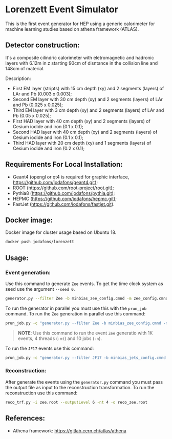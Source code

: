 # Lorenzett Event Simulator

This is the first event generator for HEP using a generic calorimeter for machine learning 
studies based on athena framework (ATLAS).



## Detector construction:

It's a composite cilindric calorimeter with eletromagnetic and hadronic layers with 6.12m in z starting 90cm of disntance
in the collision line and 148cm of material.

Description:

- First EM layer (stripts) with 15 cm depth (xy) and 2 segments (layers) of LAr and Pb (0.003 x 0.003); 
- Second EM layer with 30 cm depth (xy) and 2 segments (layers) of LAr and Pb (0.025 x 0.025); 
- Third EM layer with 3 cm depth (xy) and 2 segments (layers) of LAr and Pb (0.05 x 0.025); 
- First HAD layer with 40 cm depth (xy) and 2 segments (layers) of Cesium iodide and iron (0.1 x 0.1); 
- Second HAD layer with 40 cm depth (xy) and 2 segments (layers) of Cesium iodide and iron (0.1 x 0.1); 
- Third HAD layer with 20 cm depth (xy) and 1 segments (layers) of Cesium iodide and iron (0.2 x 0.1); 


## Requirements For Local Installation:

- Geant4 (opengl or qt4 is required for graphic interface, https://github.com/jodafons/geant4.git);
- ROOT (https://github.com/root-project/root.git);
- Pythia8 (https://github.com/jodafons/pythia.git);
- HEPMC (https://github.com/jodafons/hepmc.git);
- FastJet (https://github.com/jodafons/fastjet.git).


## Docker image:

Docker image for cluster usage based on Ubuntu 18.
```bash
docker push jodafons/lorenzett
```


## Usage:

### Event generation:

Use this command to generate `Zee` events. To get the time clock system as seed use the argument `--seed 0`.
```bash
generator.py --filter Zee -b minbias_zee_config.cmnd -m zee_config.cmnd --outputLevel 6 --seed 0 -evt 1000 -o zee.root
```
To run the generator in parallel you must use this with the `prun_job` command. To run the `Zee` generation in parallel use this command:

```bash
prun_job.py -c "generator.py --filter Zee -b minbias_zee_config.cmnd -m zee_config.cmnd --outputLevel 6 --seed 0 --evt 1000" -mt 4 -n 10 -o zee.root
```
> **NOTE**: Use this command to run the event `Zee` generatio with 1K events, 4 threads (`-mt`) and 10 jobs (`-n`).

To run the `JF17` events use this command:
```bash
prun_job.py -c "generator.py --filter JF17 -b minbias_jets_config.cmnd -m jets_config.cmnd --outputLevel 6 --seed 0 --evt 1000" -mt 4 -n 10 -o jf17.root
```

### Reconstruction:

After generate the events using the `generator.py` command you must pass the output file as input to the reconstruction transformation. To run the reconstruction use this command:

```bash
reco_trf.py -i zee.root --outputLevel 6 -nt 4 -o reco_zee.root
```


## References:

- Athena framework: https://gitlab.cern.ch/atlas/athena


